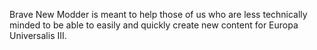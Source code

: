 Brave New Modder is meant to help those of us who are less technically minded to be able to easily and quickly create new content for Europa Universalis III.